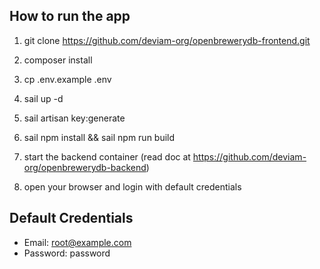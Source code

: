 ## How to run the app

1. git clone https://github.com/deviam-org/openbrewerydb-frontend.git

2. composer install

3. cp .env.example .env

4. sail up -d

5. sail artisan key:generate

6. sail npm install && sail npm run build

7. start the backend container (read doc at https://github.com/deviam-org/openbrewerydb-backend)

7. open your browser and login with default credentials


## Default Credentials

- Email: root@example.com
- Password: password
